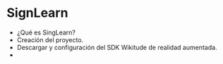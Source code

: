 # SignLearn

- ¿Qué es SingLearn?
- Creación del proyecto.
- Descargar y configuración del SDK Wikitude de realidad aumentada.
- 
